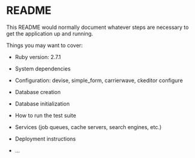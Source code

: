 # README

This README would normally document whatever steps are necessary to get the
application up and running.

Things you may want to cover:

* Ruby version: 2.7.1

* System dependencies

* Configuration: devise, simple_form, carrierwave, ckeditor configure

* Database creation

* Database initialization

* How to run the test suite

* Services (job queues, cache servers, search engines, etc.)

* Deployment instructions

* ...

